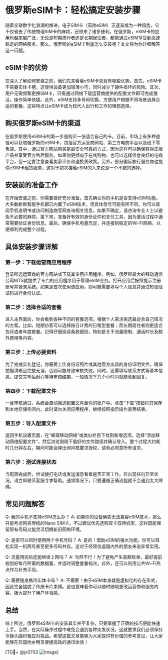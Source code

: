 # 俄罗斯eSIM卡：轻松搞定安装步骤

随着全球数字化浪潮的推进，电子SIM卡（简称eSIM）正逐渐成为一种趋势。它不仅省去了传统物理SIM卡的麻烦，还带来了诸多便利。在俄罗斯，eSIM卡的应用也越来越广泛，无论是短期旅行者还是长期居住者，都能通过eSIM享受到高速稳定的网络服务。那么，俄罗斯的eSIM卡到底怎么安装呢？本文将为你详细解答这一问题。

## eSIM卡的优势

在深入了解如何安装之前，我们先来看看eSIM卡究竟有哪些优势。首先，eSIM卡不需要实体卡槽，这使得设备更加轻薄小巧，同时减少了硬件损坏的风险。其次，用户无需频繁更换SIM卡，只需通过网络下载运营商提供的配置文件即可完成激活，操作简单快捷。此外，eSIM支持多号码切换，方便用户根据不同场景选择合适的套餐。这些特点让eSIM卡成为现代人出行和工作的理想选择。

## 购买俄罗斯eSIM卡的渠道

在俄罗斯使用eSIM卡的第一步是购买一张适合自己的卡。目前，市场上有多种途径可以获取俄罗斯的eSIM卡，包括官方运营商网站、第三方电商平台以及线下零售店。其中，通过官方网站购买是最安全可靠的方式，因为这样可以确保获得正版产品并享受官方售后服务。如果你更倾向于在线购物，也可以选择信誉良好的电商平台，但一定要注意查看卖家评价和退换货政策。另外，部分国际旅行服务商也提供eSIM卡租赁服务，这对于初次接触eSIM的人来说是一个不错的选择。

## 安装前的准备工作

在开始安装之前，你需要做好充分准备。首先确认你的手机是否支持eSIM功能。大多数新款智能手机都已内置了eSIM技术，但具体型号可能有所不同。你可以查阅手机说明书或访问制造商官网查询相关信息。如果不确定，请咨询专业人士以避免不必要的麻烦。接下来，准备好有效的身份证件和支付工具，因为激活过程中通常需要验证身份信息。最后，确保手机电量充足，并连接到稳定的Wi-Fi网络，以便顺利完成整个过程。

## 具体安装步骤详解

### 第一步：下载运营商应用程序
登录所选运营商的官方网站或下载其专用应用程序。例如，俄罗斯最大的移动通信公司MTS就提供了专门的应用程序用于管理eSIM业务。打开应用后按照提示注册账号并登录系统。如果是首次使用该应用，则可能需要填写个人信息并通过短信验证码进行身份认证。

### 第二步：选择合适的套餐
进入主界面后，你会看到各种不同的套餐选项。根据个人需求挑选最适合自己情况的方案。比如，短期访客可以选择按日计费的日租型套餐；而长期居住者则更适合包月或者年度套餐。记得仔细阅读条款细则，特别是关于流量限制、通话时长及额外费用等内容。

### 第三步：上传必要资料
为了完成实名登记，你需要上传身份证照片或其他官方出具的身份证明文件。确保拍摄清晰且完整无误，否则可能导致审核失败。同时，还需填写联系方式等基本信息。提交完毕后耐心等待审核结果，一般情况下几个小时内就能收到回复。

### 第四步：下载配置文件
一旦审核通过，系统会自动推送配置文件至你的账户中。点击“下载”按钮将其保存到本地存储空间内。此时请勿关闭应用程序，继续按照指示操作直至结束。

### 第五步：导入配置文件
返回手机设置页面，在“蜂窝移动网络”或类似栏目下找到新增选项。选择“添加移动网络配置文件”，然后浏览刚刚下载好的文件路径并确认导入。整个过程大约耗时几分钟左右，期间可能会弹出询问框要求授权，请务必同意所有请求。

### 第六步：测试连接状态
当配置完成后，尝试拨打电话或发送消息看看是否正常工作。若出现任何异常状况，请立即联系客服寻求帮助。通常情况下，只要遵循正确流程就不会遇到太大障碍。

## 常见问题解答

Q: 我的手机不支持eSIM怎么办？
A: 如果你的设备确实无法兼容eSIM技术，那么只能考虑购买传统的Nano SIM卡。不过建议优先选购双卡双待机型，这样既能保留原有号码又能灵活切换新旧网络环境。

Q: 是否可以同时使用两个手机号码？
A: 是的！借助eSIM的强大功能，你可以轻松实现一机两号甚至更多号码共存。这对于经常往返国内外的朋友来说非常实用。

Q: 流量用完后还能继续上网吗？
A: 当然不行！为了避免产生高额账单，最好提前规划好每月所需的数据量，并适时调整套餐档次。此外，还可以利用公共Wi-Fi热点作为补充手段。

Q: 需要随身携带实体卡吗？
A: 不需要！由于eSIM本身就是虚拟化的存在形式，因此完全摆脱了传统卡片束缚。这也意味着你可以随时随地更改运营商和服务内容，极大提升了用户体验感。

## 总结

综上所述，俄罗斯eSIM卡的安装其实并不复杂，只要掌握了正确的技巧便能快速上手。当然，在实际操作过程中难免会遇到各种突发状况，这就要求我们必须保持冷静头脑积极应对挑战。希望这篇文章能够为大家提供有价值的参考意见，让大家能够在异国他乡畅享便捷高效的通讯体验！

[TG💪+ @jx0703 ![Image](https://github.com/user-attachments/assets/dbca1d08-cadb-493c-b0ec-ad6f7a83f270)]